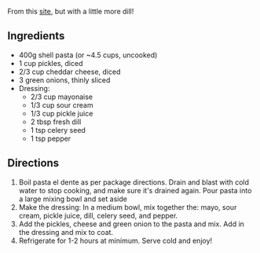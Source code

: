 From this [site](https://www.myorganizedchaos.net/2018/06/dill-pickle-pasta-salad), but with a little more dill!

## Ingredients
- 400g shell pasta (or ~4.5 cups, uncooked)
- 1 cup pickles, diced
- 2/3 cup cheddar cheese, diced
- 3 green onions, thinly sliced
- Dressing:
  - 2/3 cup mayonaise
  - 1/3 cup sour cream
  - 1/3 cup pickle juice
  - 2 tbsp fresh dill
  - 1 tsp celery seed
  - 1 tsp pepper


## Directions
1. Boil pasta el dente as per package directions. Drain and blast with cold water to stop cooking, and make sure it's drained again. Pour pasta into a large mixing bowl and set aside
1. Make the dressing: In a medium bowl, mix together the: mayo, sour cream, pickle juice, dill, celery seed, and pepper. 
1. Add the pickles, cheese and green onion to the pasta and mix. Add in the dressing and mix to coat. 
1. Refrigerate for 1-2 hours at minimum. Serve cold and enjoy!
